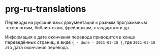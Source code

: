 # prg-ru-translations
Переводы на русский язык документаций к разным программным технологиям, библиотекам, фрейворкам, стандартам и др.

Информация о дате окончания перевода приводится в конце переведённых страниц, в виде `{ - done - 2021-02-18 }`, где `2021-02-18` это дата окончания перевода.